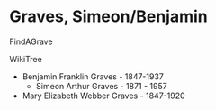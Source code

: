 # Graves, Simeon/Benjamin

FindAGrave

WikiTree

- Benjamin Franklin Graves - 1847-1937
    - Simeon Arthur Graves - 1871 - 1957
- Mary Elizabeth Webber Graves - 1847-1920